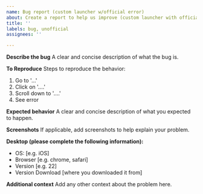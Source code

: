 ```yaml
---
name: Bug report (custom launcher w/official error)
about: Create a report to help us improve (custom launcher with official error code[s])
title: ''
labels: bug, unofficial
assignees: ''

---
```


**Describe the bug**
A clear and concise description of what the bug is.

**To Reproduce**
Steps to reproduce the behavior:
1. Go to '...'
2. Click on '....'
3. Scroll down to '....'
4. See error

**Expected behavior**
A clear and concise description of what you expected to happen.

**Screenshots**
If applicable, add screenshots to help explain your problem.

**Desktop (please complete the following information):**
 - OS: [e.g. iOS]
 - Browser [e.g. chrome, safari]
 - Version [e.g. 22]
 - Version Download [where you downloaded it from]

**Additional context**
Add any other context about the problem here.
